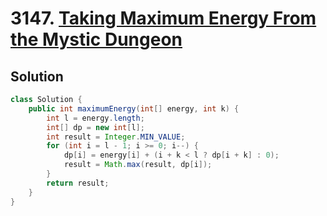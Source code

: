 # 3147. [Taking Maximum Energy From the Mystic Dungeon](https://leetcode.com/problems/taking-maximum-energy-from-the-mystic-dungeon/description/?envType=daily-question&envId=2025-10-10)

## Solution

```java
class Solution {
    public int maximumEnergy(int[] energy, int k) {
        int l = energy.length;
        int[] dp = new int[l];
        int result = Integer.MIN_VALUE;
        for (int i = l - 1; i >= 0; i--) {
            dp[i] = energy[i] + (i + k < l ? dp[i + k] : 0);
            result = Math.max(result, dp[i]);
        }
        return result;
    }
}
```
